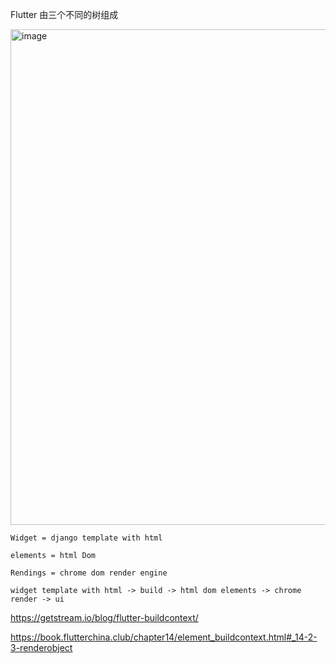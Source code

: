 Flutter 由三个不同的树组成

<img width="793" alt="image" src="https://user-images.githubusercontent.com/2258120/190951521-6e6362c5-cd66-4851-add7-aab1956354c5.png">

```
Widget = django template with html

elements = html Dom

Rendings = chrome dom render engine

widget template with html -> build -> html dom elements -> chrome render -> ui
```


https://getstream.io/blog/flutter-buildcontext/

https://book.flutterchina.club/chapter14/element_buildcontext.html#_14-2-3-renderobject

